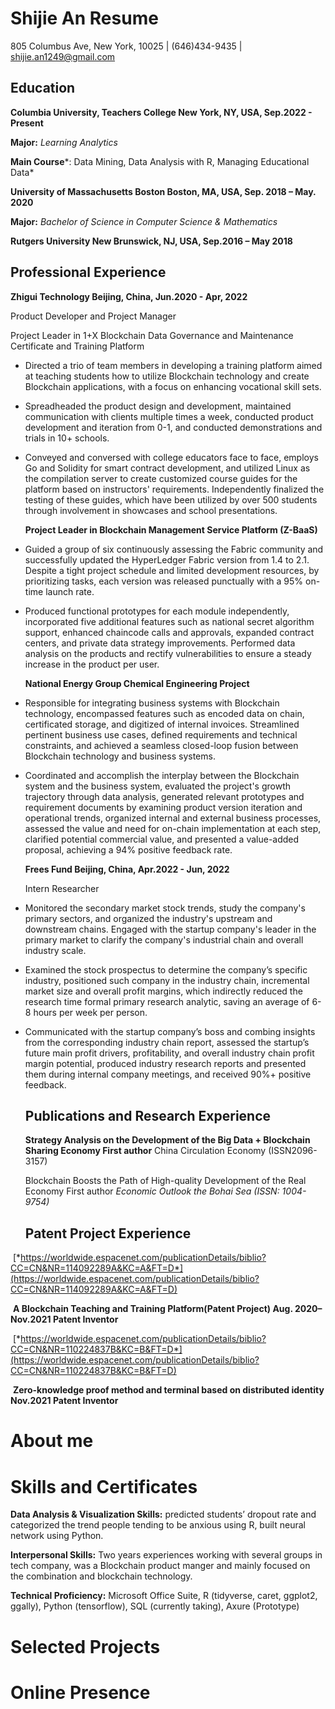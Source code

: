 # **Shijie An Resume**

805 Columbus Ave, New York, 10025 \| (646)434-9435 \| shijie.an1249@gmail.com



## **Education**

**Columbia University, Teachers College New York, NY, USA, Sep.2022 - Present**

**Major:** *Learning Analytics*

**Main Course***: Data Mining, Data Analysis with R, Managing Educational Data*

**University of Massachusetts Boston Boston, MA, USA, Sep. 2018 – May. 2020**

**Major:** *Bachelor of Science in Computer Science & Mathematics*

**Rutgers University New Brunswick, NJ, USA, Sep.2016 – May 2018**

## Professional Experience

**Zhigui Technology Beijing, China, Jun.2020 - Apr, 2022**

Product Developer and Project Manager

Project Leader in 1+X Blockchain Data Governance and Maintenance Certificate and Training Platform

-   Directed a trio of team members in developing a training platform aimed at teaching students how to utilize Blockchain technology and create Blockchain applications, with a focus on enhancing vocational skill sets.

-   Spreadheaded the product design and development, maintained communication with clients multiple times a week, conducted product development and iteration from 0-1, and conducted demonstrations and trials in 10+ schools.

-   Conveyed and conversed with college educators face to face, employs Go and Solidity for smart contract development, and utilized Linux as the compilation server to create customized course guides for the platform based on instructors' requirements. Independently finalized the testing of these guides, which have been utilized by over 500 students through involvement in showcases and school presentations.

    **Project Leader in Blockchain Management Service Platform (Z-BaaS)**

-   Guided a group of six continuously assessing the Fabric community and successfully updated the HyperLedger Fabric version from 1.4 to 2.1. Despite a tight project schedule and limited development resources, by prioritizing tasks, each version was released punctually with a 95% on-time launch rate.

-   Produced functional prototypes for each module independently, incorporated five additional features such as national secret algorithm support, enhanced chaincode calls and approvals, expanded contract centers, and private data strategy improvements. Performed data analysis on the products and rectify vulnerabilities to ensure a steady increase in the product per user.

    **National Energy Group Chemical Engineering Project**

-   Responsible for integrating business systems with Blockchain technology, encompassed features such as encoded data on chain, certificated storage, and digitized of internal invoices. Streamlined pertinent business use cases, defined requirements and technical constraints, and achieved a seamless closed-loop fusion between Blockchain technology and business systems.

-   Coordinated and accomplish the interplay between the Blockchain system and the business system, evaluated the project's growth trajectory through data analysis, generated relevant prototypes and requirement documents by examining product version iteration and operational trends, organized internal and external business processes, assessed the value and need for on-chain implementation at each step, clarified potential commercial value, and presented a value-added proposal, achieving a 94% positive feedback rate.

    **Frees Fund Beijing, China, Apr.2022 - Jun, 2022**

    Intern Researcher

-   Monitored the secondary market stock trends, study the company's primary sectors, and organized the industry's upstream and downstream chains. Engaged with the startup company's leader in the primary market to clarify the company's industrial chain and overall industry scale.

-   Examined the stock prospectus to determine the company’s specific industry, positioned such company in the industry chain, incremental market size and overall profit margins, which indirectly reduced the research time formal primary research analytic, saving an average of 6-8 hours per week per person.

-   Communicated with the startup company’s boss and combing insights from the corresponding industry chain report, assessed the startup’s future main profit drivers, profitability, and overall industry chain profit margin potential, produced industry research reports and presented them during internal company meetings, and received 90%+ positive feedback.

    ## Publications and Research Experience

    **Strategy Analysis on the Development of the Big Data + Blockchain Sharing Economy First author** China Circulation Economy (ISSN2096-3157)

    Blockchain Boosts the Path of High-quality Development of the Real Economy First author *Economic Outlook the Bohai Sea (ISSN: 1004-9754)*

    ## Patent Project Experience

​		[*https://worldwide.espacenet.com/publicationDetails/biblio?CC=CN&NR=114092289A&KC=A&FT=D*](https://worldwide.espacenet.com/publicationDetails/biblio?CC=CN&NR=114092289A&KC=A&FT=D)

​		**A Blockchain Teaching and Training Platform(Patent Project) Aug. 2020– Nov.2021 Patent Inventor**

​		[*https://worldwide.espacenet.com/publicationDetails/biblio?CC=CN&NR=110224837B&KC=B&FT=D*](https://worldwide.espacenet.com/publicationDetails/biblio?CC=CN&NR=110224837B&KC=B&FT=D)

​		**Zero-knowledge proof method and terminal based on distributed identity Nov.2021 Patent Inventor**



# About me





# Skills and Certificates

**Data Analysis & Visualization Skills:** predicted students’ dropout rate and categorized the trend people tending to be anxious using R, built neural network using Python.

**Interpersonal Skills:** Two years experiences working with several groups in tech company, was a Blockchain product manger and mainly focused on the combination and blockchain technology.

**Technical Proficiency:** Microsoft Office Suite, R (tidyverse, caret, ggplot2, ggally), Python (tensorflow), SQL (currently taking), Axure (Prototype)



# Selected Projects





# Online Presence




